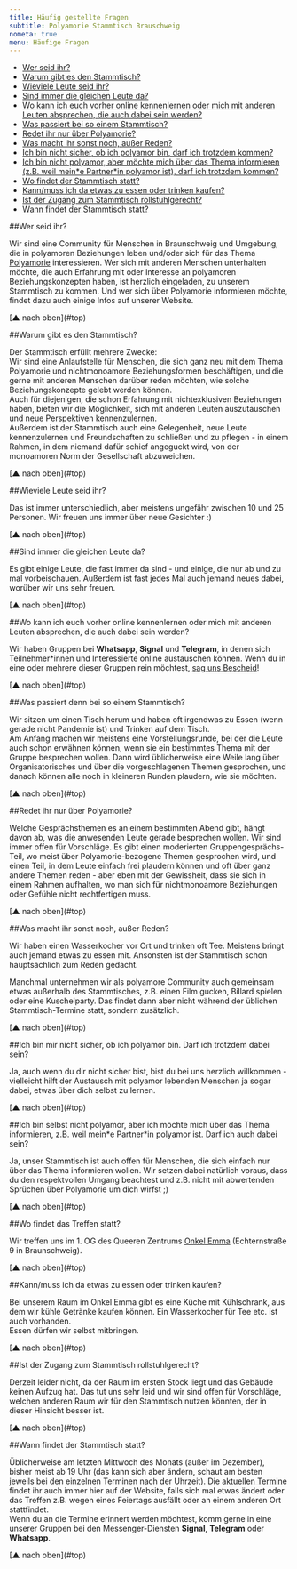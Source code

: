 ```yaml
---
title: Häufig gestellte Fragen
subtitle: Polyamorie Stammtisch Brauschweig
nometa: true
menu: Häufige Fragen
---
```

<a name="top"></a>

- [Wer seid ihr?](#werseidihr)
- [Warum gibt es den Stammtisch?](#warum)
- [Wieviele Leute seid ihr?](#wieviele)
- [Sind immer die gleichen Leute da?](#diegleichenleute)
- [Wo kann ich euch vorher online kennenlernen oder mich mit anderen Leuten absprechen, die auch dabei sein werden?](#socialmedia)
- [Was passiert bei so einem Stammtisch?](#waspassiert)
- [Redet ihr nur über Polyamorie?](#thema)
- [Was macht ihr sonst noch, außer Reden?](#wassonst)
- [Ich bin nicht sicher, ob ich polyamor bin, darf ich trotzdem kommen?](#nichtsicher)
- [Ich bin nicht polyamor, aber möchte mich über das Thema informieren (z.B. weil mein\*e Partner\*in polyamor ist), darf ich trotzdem kommen?](#nichtpoly)
- [Wo findet der Stammtisch statt?](#wo)
- [Kann/muss ich da etwas zu essen oder trinken kaufen?](#essen)
- [Ist der Zugang zum Stammtisch rollstuhlgerecht?](#rollstuhl)
- [Wann findet der Stammtisch statt?](#wann)

##<a name="werseidihr"></a>Wer seid ihr?

Wir sind eine Community für Menschen in Braunschweig und Umgebung, die in polyamoren Beziehungen leben und/oder sich für das Thema [Polyamorie](/polyamorie/) interessieren. Wer sich mit anderen Menschen unterhalten möchte, die auch Erfahrung mit oder Interesse an polyamoren Beziehungskonzepten haben, ist herzlich eingeladen, zu unserem Stammtisch zu kommen. Und wer sich über Polyamorie informieren möchte, findet dazu auch einige Infos auf unserer Website.

<p class="up" markdown ="1">[▲ nach oben](#top)</p>

##<a name="warum"></a>Warum gibt es den Stammtisch?

Der Stammtisch erfüllt mehrere Zwecke:  
Wir sind eine Anlaufstelle für Menschen, die sich ganz neu mit dem Thema Polyamorie und nichtmonoamore Beziehungsformen beschäftigen, und die gerne mit anderen Menschen darüber reden möchten, wie solche Beziehungskonzepte gelebt werden können.  
Auch für diejenigen, die schon Erfahrung mit nichtexklusiven Beziehungen haben, bieten wir die Möglichkeit, sich mit anderen Leuten auszutauschen und neue Perspektiven kennenzulernen.  
Außerdem ist der Stammtisch auch eine Gelegenheit, neue Leute kennenzulernen und Freundschaften zu schließen und zu pflegen - in einem Rahmen, in dem niemand dafür schief angeguckt wird, von der monoamoren Norm der Gesellschaft abzuweichen.

<p class="up" markdown ="1">[▲ nach oben](#top)</p>

##<a name="wieviele"></a>Wieviele Leute seid ihr?

Das ist immer unterschiedlich, aber meistens ungefähr zwischen 10 und 25 Personen. Wir freuen uns immer über neue Gesichter :)

<p class="up" markdown ="1">[▲ nach oben](#top)</p>

##<a name="diegleichenleute"></a>Sind immer die gleichen Leute da?

Es gibt einige Leute, die fast immer da sind - und einige, die nur ab und zu mal vorbeischauen. Außerdem ist fast jedes Mal auch jemand neues dabei, worüber wir uns sehr freuen.

<p class="up" markdown ="1">[▲ nach oben](#top)</p>

##<a name="socialmedia"></a>Wo kann ich euch vorher online kennenlernen oder mich mit anderen Leuten absprechen, die auch dabei sein werden?

Wir haben Gruppen bei **Whatsapp**, **Signal** und **Telegram**, in denen sich Teilnehmer\*innen und Interessierte online austauschen können. Wenn du in eine oder mehrere dieser Gruppen rein möchtest, [sag uns Bescheid](/kontakt/)!

<p class="up" markdown ="1">[▲ nach oben](#top)</p>

##<a name="waspassiert"></a>Was passiert denn bei so einem Stammtisch?

Wir sitzen um einen Tisch herum und haben oft irgendwas zu Essen (wenn gerade nicht Pandemie ist) und Trinken auf dem Tisch.  
Am Anfang machen wir meistens eine Vorstellungsrunde, bei der die Leute auch schon erwähnen können, wenn sie ein bestimmtes Thema mit der Gruppe besprechen wollen. Dann wird üblicherweise eine Weile lang über Organisatorisches und über die vorgeschlagenen Themen gesprochen, und danach können alle noch in kleineren Runden plaudern, wie sie möchten.

<p class="up" markdown ="1">[▲ nach oben](#top)</p>

##<a name="thema"></a>Redet ihr nur über Polyamorie?

Welche Gesprächsthemen es an einem bestimmten Abend gibt, hängt davon ab, was die anwesenden Leute gerade besprechen wollen. Wir sind immer offen für Vorschläge. Es gibt einen moderierten Gruppengesprächs-Teil, wo meist über Polyamorie-bezogene Themen gesprochen wird, und einen Teil, in dem Leute einfach frei plaudern können und oft über ganz andere Themen reden - aber eben mit der Gewissheit, dass sie sich in einem Rahmen aufhalten, wo man sich für nichtmonoamore Beziehungen oder Gefühle nicht rechtfertigen muss.

<p class="up" markdown ="1">[▲ nach oben](#top)</p>

##<a name="wassonst"></a>Was macht ihr sonst noch, außer Reden?

Wir haben einen Wasserkocher vor Ort und trinken oft Tee. Meistens bringt auch jemand etwas zu essen mit. Ansonsten ist der Stammtisch schon hauptsächlich zum Reden gedacht. 

Manchmal unternehmen wir als polyamore Community auch gemeinsam etwas außerhalb des Stammtisches, z.B. einen Film gucken, Billard spielen oder eine Kuschelparty. Das findet dann aber nicht während der üblichen Stammtisch-Termine statt, sondern zusätzlich.

<p class="up" markdown ="1">[▲ nach oben](#top)</p>

##<a name="nichtsicher"></a>Ich bin mir nicht sicher, ob ich polyamor bin. Darf ich trotzdem dabei sein?

Ja, auch wenn du dir nicht sicher bist, bist du bei uns herzlich willkommen - vielleicht hilft der Austausch mit polyamor lebenden Menschen ja sogar dabei, etwas über dich selbst zu lernen.

<p class="up" markdown ="1">[▲ nach oben](#top)</p>

##<a name="nichtpoly"></a>Ich bin selbst nicht polyamor, aber ich möchte mich über das Thema informieren, z.B. weil mein\*e Partner\*in polyamor ist. Darf ich auch dabei sein?

Ja, unser Stammtisch ist auch offen für Menschen, die sich einfach nur über das Thema informieren wollen. Wir setzen dabei natürlich voraus, dass du den respektvollen Umgang beachtest und z.B. nicht mit abwertenden Sprüchen über Polyamorie um dich wirfst ;)

<p class="up" markdown ="1">[▲ nach oben](#top)</p>

##<a name="wo"></a>Wo findet das Treffen statt?

Wir treffen uns im 1. OG des Queeren Zentrums [Onkel Emma](https://onkel-emma.org/) (Echternstraße 9 in Braunschweig).

<p class="up" markdown ="1">[▲ nach oben](#top)</p>

##<a name="essen"></a>Kann/muss ich da etwas zu essen oder trinken kaufen?

Bei unserem Raum im Onkel Emma gibt es eine Küche mit Kühlschrank, aus dem wir kühle Getränke kaufen können. Ein Wasserkocher für Tee etc. ist auch vorhanden.  
Essen dürfen wir selbst mitbringen.

<p class="up" markdown ="1">[▲ nach oben](#top)</p>

##<a name="rollstuhl"></a>Ist der Zugang zum Stammtisch rollstuhlgerecht?

Derzeit leider nicht, da der Raum im ersten Stock liegt und das Gebäude keinen Aufzug hat. Das tut uns sehr leid und wir sind offen für Vorschläge, welchen anderen Raum wir für den Stammtisch nutzen könnten, der in dieser Hinsicht besser ist.

<p class="up" markdown ="1">[▲ nach oben](#top)</p>

##<a name="wann"></a>Wann findet der Stammtisch statt?

Üblicherweise am letzten Mittwoch des Monats (außer im Dezember), bisher meist ab 19 Uhr (das kann sich aber ändern, schaut am besten jeweils bei den einzelnen Terminen nach der Uhrzeit). Die [aktuellen Termine](/termine/) findet ihr auch immer hier auf der Website, falls sich mal etwas ändert oder das Treffen z.B. wegen eines Feiertags ausfällt oder an einem anderen Ort stattfindet.  
Wenn du an die Termine erinnert werden möchtest, komm gerne in eine unserer Gruppen bei den Messenger-Diensten **Signal**, **Telegram** oder **Whatsapp**.

<p class="up" markdown ="1">[▲ nach oben](#top)</p>
